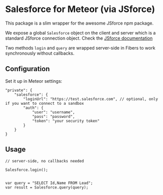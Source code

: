 # Salesforce for Meteor (via JSforce)

This package is a slim wrapper for the awesome JSforce npm package.

We expose a global `Salesforce` object on the client and server which is a standard JSforce connection object.
Check the [JSforce documentation](https://jsforce.github.io/document/#query)

Two methods `login` and `query` are wrapped server-side in Fibers to work synchronously without callbacks.

## Configuration

Set it up in Meteor settings:

    "private": {
        "salesforce": {
            "loginUrl": "https://test.salesforce.com", // optional, only if you want to connect to a sandbox
            "auth": {
                "user": "username",
                "pass": "password",
                "token": "your security token"
            }
        }
    }

## Usage
    // server-side, no callbacks needed

    Salesforce.login();


    var query = "SELECT Id,Name FROM Lead";
    var result = Salesforce.query(query);


